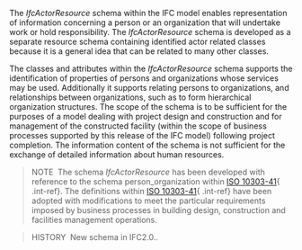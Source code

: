 ﻿The _IfcActorResource_ schema within the IFC model enables representation of information concerning a person or an organization that will undertake work or hold responsibility. The _IfcActorResource_ schema is developed as a separate resource schema containing identified actor related classes because it is a general idea that can be related to many other classes.

The classes and attributes within the _IfcActorResource_ schema supports the identification of properties of persons and organizations whose services may be used. Additionally it supports relating persons to organizations, and relationships between organizations, such as to form hierarchical organization structures. The scope of the schema is to be sufficient for the purposes of a model dealing with project design and construction and for management of the constructed facility (within the scope of business processes supported by this release of the IFC model) following project completion. The information content of the schema is not sufficient for the exchange of detailed information about human resources.

> NOTE&nbsp; The schema _IfcActorResource_ has been developed with reference to the schema <span class="ext-ref">person_organization</span> within [ISO 10303-41](../../bibliography.htm#iso-10303-41){ .int-ref}. The definitions within [ISO 10303-41](../../bibliography.htm#iso-10303-41){ .int-ref} have been adopted with modifications to meet the particular requirements imposed by business processes in building design, construction and facilities management operations.

> HISTORY&nbsp; New schema in IFC2.0..
